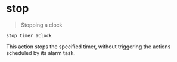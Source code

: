 # stop

> Stopping a clock

    stop timer aClock

This action stops the specified timer, without triggering the actions scheduled by its alarm task.
